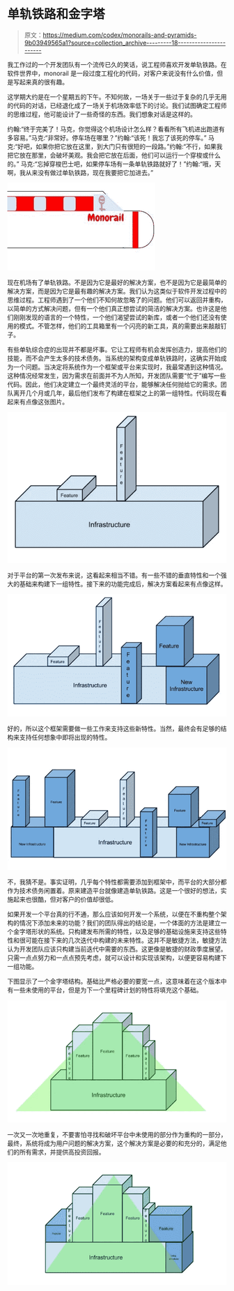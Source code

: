 # 单轨铁路和金字塔

> 原文：<https://medium.com/codex/monorails-and-pyramids-9b03949565a1?source=collection_archive---------18----------------------->

我工作过的一个开发团队有一个流传已久的笑话，说工程师喜欢开发单轨铁路。在软件世界中，monorail 是一段过度工程化的代码，对客户来说没有什么价值，但是写起来真的很有趣。

这学期大约是在一个星期五的下午。不知何故，一场关于一些过于复杂的几乎无用的代码的对话，已经退化成了一场关于机场效率低下的讨论。我们试图确定工程师的思维过程，他可能设计了一些奇怪的东西。我们想象对话是这样的。

约翰:“终于完美了！马克，你觉得这个机场设计怎么样？看看所有飞机进出跑道有多容易。”马克:“非常好。停车场在哪里？”约翰:“该死！我忘了该死的停车。”
马克:“好吧，如果你把它放在这里，到大门只有很短的一段路。”约翰:“不行，如果我把它放在那里，会破坏美观。我会把它放在后面，他们可以运行一个穿梭或什么的。”
马克:“忘掉穿梭巴士吧，如果停车场有一条单轨铁路就好了！”约翰:“哦，天啊，我从来没有做过单轨铁路，现在我要把它加进去。”

![](img/2bacb876f7ad904aaa0df4d1a15bfd36.png)

现在机场有了单轨铁路。不是因为它是最好的解决方案，也不是因为它是最简单的解决方案，而是因为它是最有趣的解决方案。我们认为这类似于软件开发过程中的思维过程。工程师遇到了一个他们不知何故忽略了的问题。他们可以返回并重构，以简单的方式解决问题，但有一个他们真正想尝试的简洁的解决方案。也许这是他们刚刚发现的语言的一个特性，一个他们渴望尝试的新库，或者一个他们还没有使用的模式。不管怎样，他们的工具箱里有一个闪亮的新工具，真的需要出来敲敲钉子。

有些单轨综合症的出现并不都是坏事。它让工程师有机会发挥创造力，提高他们的技能，而不会产生太多的技术债务。当系统的架构变成单轨铁路时，这确实开始成为一个问题。当决定将系统作为一个框架或平台来实现时，我最常遇到这种情况。这种情况经常发生，因为需求在前面并不为人所知，开发团队需要“忙于”编写一些代码。因此，他们决定建立一个最终灵活的平台，能够解决任何抛给它的需求。团队离开几个月或几年，最后他们发布了构建在框架之上的第一组特性。代码现在看起来有点像这张图片。

![](img/991fd2907a32954883497e00d3b7c568.png)

对于平台的第一次发布来说，这看起来相当不错。有一些不错的垂直特性和一个强大的基础来构建下一组特性。接下来的功能完成后，解决方案看起来有点像这样。

![](img/cb9ae7c2d56faccbe4ceaa15226a5f8a.png)

好的，所以这个框架需要做一些工作来支持这些新特性。当然，最终会有足够的结构来支持任何想象中即将出现的特性。

![](img/a3b5a7ae2391003a9285dabf0109ec8a.png)

不，我猜不是。事实证明，几乎每个特性都需要添加到框架中，而平台的大部分都作为技术债务闲置着。原来建造平台就像建造单轨铁路。这是一个很好的想法，实施起来也很酷，但对客户的价值却很低。

如果开发一个平台真的行不通，那么应该如何开发一个系统，以便在不重构整个架构的情况下添加未来的功能？我们的团队得出的结论是，一个体面的方法是建立一个金字塔形状的系统。只构建发布所需的特性，以及足够的基础设施来支持这些特性和很可能在接下来的几次迭代中构建的未来特性。这并不是敏捷方法，敏捷方法认为开发团队应该只构建当前迭代中需要的东西。这更像是敏捷的财政季度展望。只需一点点努力和一点点预先考虑，就可以设计和实现该架构，以便更容易构建下一组功能。

下图显示了一个金字塔结构。基础比严格必要的要宽一点，这意味着在这个版本中有一些未使用的平台，但是为下一个里程碑计划的特性将填充这个基础。

![](img/ac21e08450d1fd08478dca834785ab00.png)

一次又一次地重复，不要害怕寻找和破坏平台中未使用的部分作为重构的一部分，最终，系统将成为用户问题的解决方案，这个解决方案是必要的和充分的，满足他们的所有需求，并提供高投资回报。

![](img/bb26f82801bed6a2f511c89704fbd59f.png)